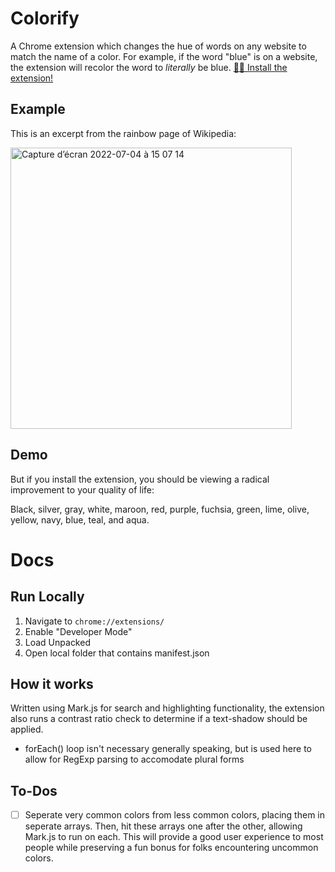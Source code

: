 # Colorify

A Chrome extension which changes the hue of words on any website to match the name of a color. For example, if the word "blue" is on a website, the extension will recolor the word to _literally_ be blue. [🧑‍🎨 Install the extension!](https://chrome.google.com/webstore/detail/colorify/gkfgdccfjiaokigodbfmgbdifbemopdb)

## Example

This is an excerpt from the rainbow page of Wikipedia:

<img width="450" alt="Capture d’écran 2022-07-04 à 15 07 14" src="https://user-images.githubusercontent.com/12516538/177161280-abcc4999-e9aa-4e73-8716-954e06952c3f.png">

## Demo

But if you install the extension, you should be viewing a radical improvement to your quality of life:

Black, silver, gray, white, maroon, red, purple, fuchsia, green, lime, olive, yellow, navy, blue, teal, and aqua.

# Docs

## Run Locally

1. Navigate to `chrome://extensions/`
2. Enable "Developer Mode"
3. Load Unpacked
4. Open local folder that contains manifest.json

## How it works

Written using Mark.js for search and highlighting functionality, the extension also runs a contrast ratio check to determine if a text-shadow should be applied.

- forEach() loop isn't necessary generally speaking, but is used here to allow for RegExp parsing to accomodate plural forms

## To-Dos

- [ ] Seperate very common colors from less common colors, placing them in seperate arrays. Then, hit these arrays one after the other, allowing Mark.js to run on each. This will provide a good user experience to most people while preserving a fun bonus for folks encountering uncommon colors.
